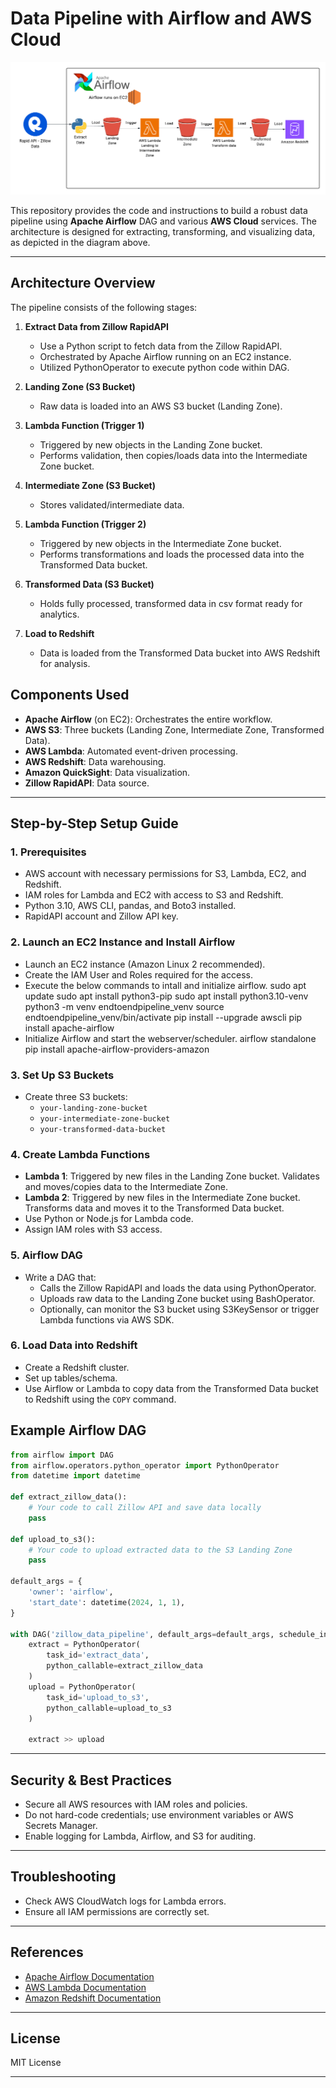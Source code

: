# Data Pipeline with Airflow and AWS Cloud

![airflow-data-pipeline](./airflow-data-pipeline.png)

This repository provides the code and instructions to build a robust data pipeline using **Apache Airflow** DAG and various **AWS Cloud** services. The architecture is designed for extracting, transforming, and visualizing data, as depicted in the diagram above.

---

## Architecture Overview

The pipeline consists of the following stages:

1. **Extract Data from Zillow RapidAPI**
   - Use a Python script to fetch data from the Zillow RapidAPI.
   - Orchestrated by Apache Airflow running on an EC2 instance.
   - Utilized PythonOperator to execute python code within DAG.

2. **Landing Zone (S3 Bucket)**
   - Raw data is loaded into an AWS S3 bucket (Landing Zone).

3. **Lambda Function (Trigger 1)**
   - Triggered by new objects in the Landing Zone bucket.
   - Performs validation, then copies/loads data into the Intermediate Zone bucket.

4. **Intermediate Zone (S3 Bucket)**
   - Stores validated/intermediate data.

5. **Lambda Function (Trigger 2)**
   - Triggered by new objects in the Intermediate Zone bucket.
   - Performs transformations and loads the processed data into the Transformed Data bucket.

6. **Transformed Data (S3 Bucket)**
   - Holds fully processed, transformed data in csv format ready for analytics.

7. **Load to Redshift**
   - Data is loaded from the Transformed Data bucket into AWS Redshift for analysis.

## Components Used

- **Apache Airflow** (on EC2): Orchestrates the entire workflow.
- **AWS S3**: Three buckets (Landing Zone, Intermediate Zone, Transformed Data).
- **AWS Lambda**: Automated event-driven processing.
- **AWS Redshift**: Data warehousing.
- **Amazon QuickSight**: Data visualization.
- **Zillow RapidAPI**: Data source.

---

## Step-by-Step Setup Guide

### 1. Prerequisites

- AWS account with necessary permissions for S3, Lambda, EC2, and Redshift.
- IAM roles for Lambda and EC2 with access to S3 and Redshift.
- Python 3.10, AWS CLI, pandas, and Boto3 installed.
- RapidAPI account and Zillow API key.

### 2. Launch an EC2 Instance and Install Airflow

- Launch an EC2 instance (Amazon Linux 2 recommended).
- Create the IAM User and Roles required for the access.
- Execute the below commands to intall and initialize airflow.
              sudo apt update
				  sudo apt install python3-pip
				  sudo apt install python3.10-venv
				  python3 -m venv endtoendpipeline_venv
				  source endtoendpipeline_venv/bin/activate
				  pip install --upgrade awscli
				  pip install apache-airflow
- Initialize Airflow and start the webserver/scheduler.
              airflow standalone
				  pip install apache-airflow-providers-amazon

### 3. Set Up S3 Buckets

- Create three S3 buckets:
  - `your-landing-zone-bucket`
  - `your-intermediate-zone-bucket`
  - `your-transformed-data-bucket`

### 4. Create Lambda Functions

- **Lambda 1**: Triggered by new files in the Landing Zone bucket. Validates and moves/copies data to the Intermediate Zone.
- **Lambda 2**: Triggered by new files in the Intermediate Zone bucket. Transforms data and moves it to the Transformed Data bucket.
- Use Python or Node.js for Lambda code.
- Assign IAM roles with S3 access.

### 5. Airflow DAG

- Write a DAG that:
  - Calls the Zillow RapidAPI and loads the data using PythonOperator.
  - Uploads raw data to the Landing Zone bucket using BashOperator.
  - Optionally, can monitor the S3 bucket using S3KeySensor or trigger Lambda functions via AWS SDK.

### 6. Load Data into Redshift

- Create a Redshift cluster.
- Set up tables/schema.
- Use Airflow or Lambda to copy data from the Transformed Data bucket to Redshift using the `COPY` command.



## Example Airflow DAG

```python
from airflow import DAG
from airflow.operators.python_operator import PythonOperator
from datetime import datetime

def extract_zillow_data():
    # Your code to call Zillow API and save data locally
    pass

def upload_to_s3():
    # Your code to upload extracted data to the S3 Landing Zone
    pass

default_args = {
    'owner': 'airflow',
    'start_date': datetime(2024, 1, 1),
}

with DAG('zillow_data_pipeline', default_args=default_args, schedule_interval='@daily') as dag:
    extract = PythonOperator(
        task_id='extract_data',
        python_callable=extract_zillow_data
    )
    upload = PythonOperator(
        task_id='upload_to_s3',
        python_callable=upload_to_s3
    )

    extract >> upload
```

---

## Security & Best Practices

- Secure all AWS resources with IAM roles and policies.
- Do not hard-code credentials; use environment variables or AWS Secrets Manager.
- Enable logging for Lambda, Airflow, and S3 for auditing.

---

## Troubleshooting

- Check AWS CloudWatch logs for Lambda errors.
- Ensure all IAM permissions are correctly set.

---

## References

- [Apache Airflow Documentation](https://airflow.apache.org/docs/)
- [AWS Lambda Documentation](https://docs.aws.amazon.com/lambda/latest/dg/welcome.html)
- [Amazon Redshift Documentation](https://docs.aws.amazon.com/redshift/)

---


## License

MIT License

---
